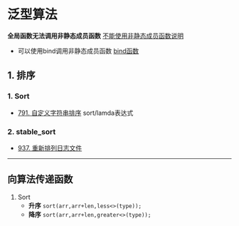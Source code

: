 # 泛型算法

**全局函数无法调用非静态成员函数**  [不能使用非静态成员函数说明](https://blog.csdn.net/lym940928/article/details/89353485)

* 可以使用bind调用非静态成员函数  [bind函数](https://ask.csdn.net/questions/259500)

## 1. 排序

### 1. Sort

* [791. 自定义字符串排序](https://leetcode-cn.com/problems/custom-sort-string/)  sort/lamda表达式

### 2. stable_sort

* [937. 重新排列日志文件](https://leetcode-cn.com/problems/reorder-log-files/)



***

## 向算法传递函数

1. Sort
    * **升序** `sort(arr,arr+len,less<>(type));`
    * **降序** `sort(arr,arr+len,greater<>(type));`

